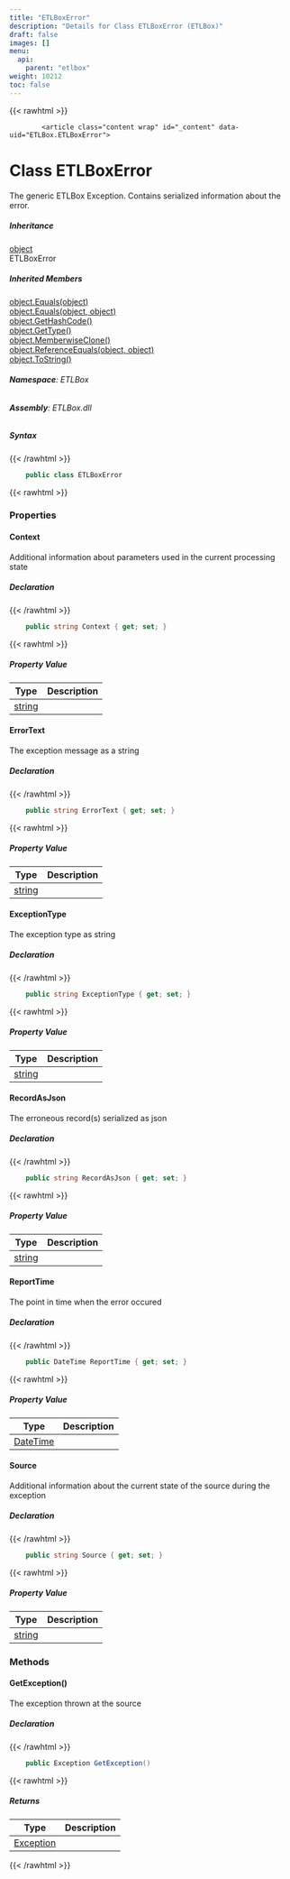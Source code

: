 ```yaml
---
title: "ETLBoxError"
description: "Details for Class ETLBoxError (ETLBox)"
draft: false
images: []
menu:
  api:
    parent: "etlbox"
weight: 10212
toc: false
---
```


{{< rawhtml >}}

            <article class="content wrap" id="_content" data-uid="ETLBox.ETLBoxError">
  <h1 id="ETLBox_ETLBoxError" data-uid="ETLBox.ETLBoxError" class="text-break">Class ETLBoxError
</h1>
  <div class="markdown level0 summary"><p>The generic ETLBox Exception. Contains serialized information about the error.</p>
</div>
  <div class="markdown level0 conceptual"></div>
  <div class="inheritance">
    <h5>Inheritance</h5>
    <div class="level0"><a class="xref" href="https://learn.microsoft.com/dotnet/api/system.object">object</a></div>
    <div class="level1"><span class="xref">ETLBoxError</span></div>
  </div>
  <div class="inheritedMembers">
    <h5>Inherited Members</h5>
    <div>
      <a class="xref" href="https://learn.microsoft.com/dotnet/api/system.object.equals#system-object-equals(system-object)">object.Equals(object)</a>
    </div>
    <div>
      <a class="xref" href="https://learn.microsoft.com/dotnet/api/system.object.equals#system-object-equals(system-object-system-object)">object.Equals(object, object)</a>
    </div>
    <div>
      <a class="xref" href="https://learn.microsoft.com/dotnet/api/system.object.gethashcode">object.GetHashCode()</a>
    </div>
    <div>
      <a class="xref" href="https://learn.microsoft.com/dotnet/api/system.object.gettype">object.GetType()</a>
    </div>
    <div>
      <a class="xref" href="https://learn.microsoft.com/dotnet/api/system.object.memberwiseclone">object.MemberwiseClone()</a>
    </div>
    <div>
      <a class="xref" href="https://learn.microsoft.com/dotnet/api/system.object.referenceequals">object.ReferenceEquals(object, object)</a>
    </div>
    <div>
      <a class="xref" href="https://learn.microsoft.com/dotnet/api/system.object.tostring">object.ToString()</a>
    </div>
  </div>
<h6><strong>Namespace</strong>: ETLBox</h6>
  <h6><strong>Assembly</strong>: ETLBox.dll</h6>
  <h5 id="ETLBox_ETLBoxError_syntax">Syntax</h5>
{{< /rawhtml >}}

```C#
    public class ETLBoxError
```

{{< rawhtml >}}
  <h3 id="properties">Properties
</h3>
  <a id="ETLBox_ETLBoxError_Context_" data-uid="ETLBox.ETLBoxError.Context*"></a>
  <h4 id="ETLBox_ETLBoxError_Context" data-uid="ETLBox.ETLBoxError.Context">Context</h4>
  <div class="markdown level1 summary"><p>Additional information about parameters used in the current processing state</p>
</div>
  <div class="markdown level1 conceptual"></div>
  <h5 class="declaration">Declaration</h5>
{{< /rawhtml >}}

```C#
    public string Context { get; set; }
```

{{< rawhtml >}}
  <h5 class="propertyValue">Property Value</h5>
  <table class="table table-bordered table-condensed">
    <thead>
      <tr>
        <th>Type</th>
        <th>Description</th>
      </tr>
    </thead>
    <tbody>
      <tr>
        <td><a class="xref" href="https://learn.microsoft.com/dotnet/api/system.string">string</a></td>
        <td></td>
      </tr>
    </tbody>
  </table>
  <a id="ETLBox_ETLBoxError_ErrorText_" data-uid="ETLBox.ETLBoxError.ErrorText*"></a>
  <h4 id="ETLBox_ETLBoxError_ErrorText" data-uid="ETLBox.ETLBoxError.ErrorText">ErrorText</h4>
  <div class="markdown level1 summary"><p>The exception message as a string</p>
</div>
  <div class="markdown level1 conceptual"></div>
  <h5 class="declaration">Declaration</h5>
{{< /rawhtml >}}

```C#
    public string ErrorText { get; set; }
```

{{< rawhtml >}}
  <h5 class="propertyValue">Property Value</h5>
  <table class="table table-bordered table-condensed">
    <thead>
      <tr>
        <th>Type</th>
        <th>Description</th>
      </tr>
    </thead>
    <tbody>
      <tr>
        <td><a class="xref" href="https://learn.microsoft.com/dotnet/api/system.string">string</a></td>
        <td></td>
      </tr>
    </tbody>
  </table>
  <a id="ETLBox_ETLBoxError_ExceptionType_" data-uid="ETLBox.ETLBoxError.ExceptionType*"></a>
  <h4 id="ETLBox_ETLBoxError_ExceptionType" data-uid="ETLBox.ETLBoxError.ExceptionType">ExceptionType</h4>
  <div class="markdown level1 summary"><p>The exception type as string</p>
</div>
  <div class="markdown level1 conceptual"></div>
  <h5 class="declaration">Declaration</h5>
{{< /rawhtml >}}

```C#
    public string ExceptionType { get; set; }
```

{{< rawhtml >}}
  <h5 class="propertyValue">Property Value</h5>
  <table class="table table-bordered table-condensed">
    <thead>
      <tr>
        <th>Type</th>
        <th>Description</th>
      </tr>
    </thead>
    <tbody>
      <tr>
        <td><a class="xref" href="https://learn.microsoft.com/dotnet/api/system.string">string</a></td>
        <td></td>
      </tr>
    </tbody>
  </table>
  <a id="ETLBox_ETLBoxError_RecordAsJson_" data-uid="ETLBox.ETLBoxError.RecordAsJson*"></a>
  <h4 id="ETLBox_ETLBoxError_RecordAsJson" data-uid="ETLBox.ETLBoxError.RecordAsJson">RecordAsJson</h4>
  <div class="markdown level1 summary"><p>The erroneous record(s) serialized as json</p>
</div>
  <div class="markdown level1 conceptual"></div>
  <h5 class="declaration">Declaration</h5>
{{< /rawhtml >}}

```C#
    public string RecordAsJson { get; set; }
```

{{< rawhtml >}}
  <h5 class="propertyValue">Property Value</h5>
  <table class="table table-bordered table-condensed">
    <thead>
      <tr>
        <th>Type</th>
        <th>Description</th>
      </tr>
    </thead>
    <tbody>
      <tr>
        <td><a class="xref" href="https://learn.microsoft.com/dotnet/api/system.string">string</a></td>
        <td></td>
      </tr>
    </tbody>
  </table>
  <a id="ETLBox_ETLBoxError_ReportTime_" data-uid="ETLBox.ETLBoxError.ReportTime*"></a>
  <h4 id="ETLBox_ETLBoxError_ReportTime" data-uid="ETLBox.ETLBoxError.ReportTime">ReportTime</h4>
  <div class="markdown level1 summary"><p>The point in time when the error occured</p>
</div>
  <div class="markdown level1 conceptual"></div>
  <h5 class="declaration">Declaration</h5>
{{< /rawhtml >}}

```C#
    public DateTime ReportTime { get; set; }
```

{{< rawhtml >}}
  <h5 class="propertyValue">Property Value</h5>
  <table class="table table-bordered table-condensed">
    <thead>
      <tr>
        <th>Type</th>
        <th>Description</th>
      </tr>
    </thead>
    <tbody>
      <tr>
        <td><a class="xref" href="https://learn.microsoft.com/dotnet/api/system.datetime">DateTime</a></td>
        <td></td>
      </tr>
    </tbody>
  </table>
  <a id="ETLBox_ETLBoxError_Source_" data-uid="ETLBox.ETLBoxError.Source*"></a>
  <h4 id="ETLBox_ETLBoxError_Source" data-uid="ETLBox.ETLBoxError.Source">Source</h4>
  <div class="markdown level1 summary"><p>Additional information about the current state of the source during the exception</p>
</div>
  <div class="markdown level1 conceptual"></div>
  <h5 class="declaration">Declaration</h5>
{{< /rawhtml >}}

```C#
    public string Source { get; set; }
```

{{< rawhtml >}}
  <h5 class="propertyValue">Property Value</h5>
  <table class="table table-bordered table-condensed">
    <thead>
      <tr>
        <th>Type</th>
        <th>Description</th>
      </tr>
    </thead>
    <tbody>
      <tr>
        <td><a class="xref" href="https://learn.microsoft.com/dotnet/api/system.string">string</a></td>
        <td></td>
      </tr>
    </tbody>
  </table>
  <h3 id="methods">Methods
</h3>
  <a id="ETLBox_ETLBoxError_GetException_" data-uid="ETLBox.ETLBoxError.GetException*"></a>
  <h4 id="ETLBox_ETLBoxError_GetException" data-uid="ETLBox.ETLBoxError.GetException">GetException()</h4>
  <div class="markdown level1 summary"><p>The exception thrown at the source</p>
</div>
  <div class="markdown level1 conceptual"></div>
  <h5 class="declaration">Declaration</h5>
{{< /rawhtml >}}

```C#
    public Exception GetException()
```

{{< rawhtml >}}
  <h5 class="returns">Returns</h5>
  <table class="table table-bordered table-condensed">
    <thead>
      <tr>
        <th>Type</th>
        <th>Description</th>
      </tr>
    </thead>
    <tbody>
      <tr>
        <td><a class="xref" href="https://learn.microsoft.com/dotnet/api/system.exception">Exception</a></td>
        <td></td>
      </tr>
    </tbody>
  </table>

{{< /rawhtml >}}
